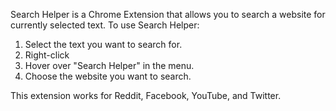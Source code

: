 Search Helper is a Chrome Extension that allows you to search a website for currently selected text. To use Search Helper:

1. Select the text you want to search for.
2. Right-click
3. Hover over "Search Helper" in the menu.
4. Choose the website you want to search.

This extension works for Reddit, Facebook, YouTube, and Twitter.
